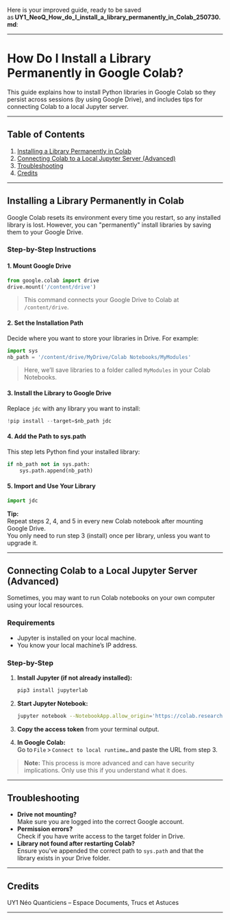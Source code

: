Here is your improved guide, ready to be saved as **UY1_NeoQ_How_do_I_install_a_library_permanently_in_Colab_250730.md**:

---

# How Do I Install a Library Permanently in Google Colab?

This guide explains how to install Python libraries in Google Colab so they persist across sessions (by using Google Drive), and includes tips for connecting Colab to a local Jupyter server.

---

## Table of Contents

1. [Installing a Library Permanently in Colab](#installing-a-library-permanently-in-colab)
2. [Connecting Colab to a Local Jupyter Server (Advanced)](#connecting-colab-to-a-local-jupyter-server-advanced)
3. [Troubleshooting](#troubleshooting)
4. [Credits](#credits)

---

## Installing a Library Permanently in Colab

Google Colab resets its environment every time you restart, so any installed library is lost. However, you can "permanently" install libraries by saving them to your Google Drive.

### Step-by-Step Instructions

#### 1. Mount Google Drive

```python
from google.colab import drive
drive.mount('/content/drive')
```
> This command connects your Google Drive to Colab at `/content/drive`.

#### 2. Set the Installation Path

Decide where you want to store your libraries in Drive. For example:

```python
import sys
nb_path = '/content/drive/MyDrive/Colab Notebooks/MyModules'
```
> Here, we’ll save libraries to a folder called `MyModules` in your Colab Notebooks.

#### 3. Install the Library to Google Drive

Replace `jdc` with any library you want to install:

```python
!pip install --target=$nb_path jdc
```

#### 4. Add the Path to sys.path

This step lets Python find your installed library:

```python
if nb_path not in sys.path:
    sys.path.append(nb_path)
```

#### 5. Import and Use Your Library

```python
import jdc
```

**Tip:**  
Repeat steps 2, 4, and 5 in every new Colab notebook after mounting Google Drive.  
You only need to run step 3 (install) once per library, unless you want to upgrade it.

---

## Connecting Colab to a Local Jupyter Server (Advanced)

Sometimes, you may want to run Colab notebooks on your own computer using your local resources.

### Requirements

- Jupyter is installed on your local machine.
- You know your local machine’s IP address.

### Step-by-Step

1. **Install Jupyter (if not already installed):**
    ```bash
    pip3 install jupyterlab
    ```

2. **Start Jupyter Notebook:**
    ```bash
    jupyter notebook --NotebookApp.allow_origin='https://colab.research.google.com' --port=8888 --NotebookApp.port_retries=0
    ```

3. **Copy the access token** from your terminal output.

4. **In Google Colab:**  
   Go to `File` > `Connect to local runtime…` and paste the URL from step 3.

> **Note:** This process is more advanced and can have security implications. Only use this if you understand what it does.

---

## Troubleshooting

- **Drive not mounting?**  
  Make sure you are logged into the correct Google account.
- **Permission errors?**  
  Check if you have write access to the target folder in Drive.
- **Library not found after restarting Colab?**  
  Ensure you’ve appended the correct path to `sys.path` and that the library exists in your Drive folder.

---

## Credits

UY1 Néo Quanticiens – Espace Documents, Trucs et Astuces

---
